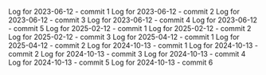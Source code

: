 Log for 2023-06-12 - commit 1
Log for 2023-06-12 - commit 2
Log for 2023-06-12 - commit 3
Log for 2023-06-12 - commit 4
Log for 2023-06-12 - commit 5
Log for 2025-02-12 - commit 1
Log for 2025-02-12 - commit 2
Log for 2025-02-12 - commit 3
Log for 2025-04-12 - commit 1
Log for 2025-04-12 - commit 2
Log for 2024-10-13 - commit 1
Log for 2024-10-13 - commit 2
Log for 2024-10-13 - commit 3
Log for 2024-10-13 - commit 4
Log for 2024-10-13 - commit 5
Log for 2024-10-13 - commit 6
